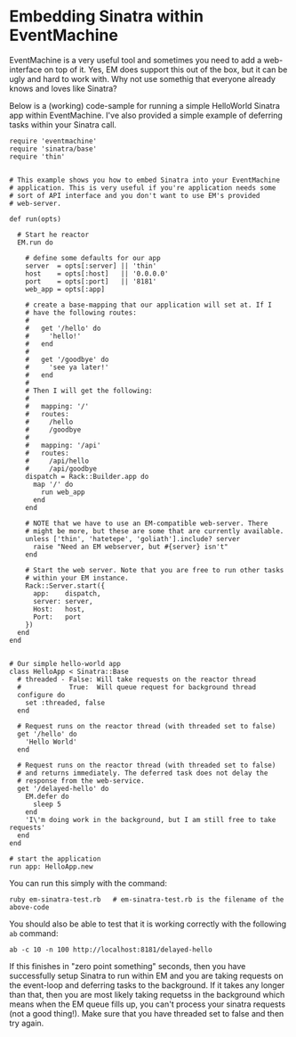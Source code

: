 # Embedding Sinatra within EventMachine

EventMachine is a very useful tool and sometimes you need to add a web-interface
on top of it. Yes, EM does support this out of the box, but it can be ugly and
hard to work with. Why not use somethig that everyone already knows and loves
like Sinatra?

Below is a (working) code-sample for running a simple HelloWorld Sinatra app
within EventMachine. I've also provided a simple example of deferring tasks
within your Sinatra call.

    require 'eventmachine'
    require 'sinatra/base'
    require 'thin'


    # This example shows you how to embed Sinatra into your EventMachine
    # application. This is very useful if you're application needs some
    # sort of API interface and you don't want to use EM's provided
    # web-server.

    def run(opts)

      # Start he reactor
      EM.run do

        # define some defaults for our app
        server  = opts[:server] || 'thin'
        host    = opts[:host]   || '0.0.0.0'
        port    = opts[:port]   || '8181'
        web_app = opts[:app]

        # create a base-mapping that our application will set at. If I
        # have the following routes:
        #
        #   get '/hello' do
        #     'hello!'
        #   end
        #
        #   get '/goodbye' do
        #     'see ya later!'
        #   end
        #   
        # Then I will get the following:
        #   
        #   mapping: '/'
        #   routes:
        #     /hello
        #     /goodbye
        #   
        #   mapping: '/api'
        #   routes:
        #     /api/hello
        #     /api/goodbye
        dispatch = Rack::Builder.app do
          map '/' do
            run web_app
          end
        end

        # NOTE that we have to use an EM-compatible web-server. There
        # might be more, but these are some that are currently available.
        unless ['thin', 'hatetepe', 'goliath'].include? server
          raise "Need an EM webserver, but #{server} isn't"
        end

        # Start the web server. Note that you are free to run other tasks
        # within your EM instance.
        Rack::Server.start({
          app:    dispatch,
          server: server,
          Host:   host,
          Port:   port
        })
      end
    end


    # Our simple hello-world app
    class HelloApp < Sinatra::Base
      # threaded - False: Will take requests on the reactor thread
      #            True:  Will queue request for background thread
      configure do
        set :threaded, false
      end

      # Request runs on the reactor thread (with threaded set to false)
      get '/hello' do
        'Hello World'
      end

      # Request runs on the reactor thread (with threaded set to false)
      # and returns immediately. The deferred task does not delay the
      # response from the web-service.
      get '/delayed-hello' do
        EM.defer do
          sleep 5
        end
        'I\'m doing work in the background, but I am still free to take requests'
      end
    end

    # start the application
    run app: HelloApp.new


You can run this simply with the command:

    ruby em-sinatra-test.rb   # em-sinatra-test.rb is the filename of the above-code

You should also be able to test that it is working correctly with the
following `ab` command:

    ab -c 10 -n 100 http://localhost:8181/delayed-hello

If this finishes in "zero point something" seconds, then you have successfully
setup Sinatra to run within EM and you are taking requests on the event-loop
and deferring tasks to the background. If it takes any longer than that, then
you are most likely taking requetss in the background which means when the EM
queue fills up, you can't process your sinatra requests (not a good thing!).
Make sure that you have threaded set to false and then try again.
